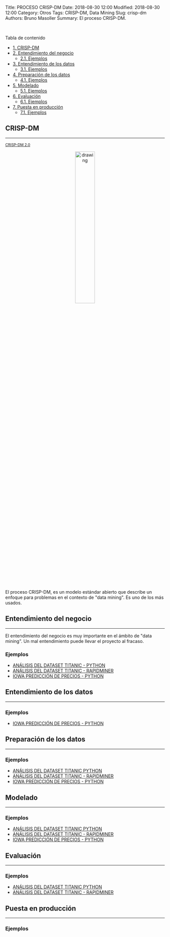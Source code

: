 Title: PROCESO CRISP-DM
Date: 2018-08-30 12:00
Modified: 2018-08-30 12:00
Category: Otros
Tags: CRISP-DM, Data Mining
Slug: crisp-dm
Authors: Bruno Masoller
Summary: El proceso CRISP-DM.

<br />
<div id="toc_container">
<p class="toc_title">Tabla de contenido</p>
<ul class="toc_list">
	<li><a href="#1-bullet">1. CRISP-DM</a></li>
	<li><a href="#2-bullet">2. Entendimiento del negocio</a>
		<ul>
			<li><a href="#2.1-bullet">2.1. Ejemplos</a></li>
		</ul>
	</li>
	<li><a href="#3-bullet">3. Entendimiento de los datos</a>
		<ul>
			<li><a href="#3.1-bullet">3.1. Ejemplos</a></li>
		</ul>
	</li>
	<li><a href="#4-bullet">4. Preparación de los datos</a>
		<ul>
			<li><a href="#4.1-bullet">4.1. Ejemplos</a></li>
		</ul>
	</li>
	<li><a href="#5-bullet">5. Modelado</a>
		<ul>
			<li><a href="#5.1-bullet">5.1. Ejemplos</a></li>
		</ul>
	</li>
	<li><a href="#6-bullet">6. Evaluación</a>
		<ul>
			<li><a href="#6.1-bullet">6.1. Ejemplos</a></li>
		</ul>
	</li>
	<li><a href="#7-bullet">7. Puesta en producción</a>
		<ul>
			<li><a href="#7.1-bullet">7.1. Ejemplos</a></li>
		</ul>
	</li>
</ul>
</div>

## CRISP-DM <a class="anchor" id="1-bullet"></a>
---
<small><a href="https://inseaddataanalytics.github.io/INSEADAnalytics/CRISP_DM.pdf">CRISP-DM 2.0</a></small>
<div style="text-align:center"><img src="{filename}/img/CRISP-DM_Process_Diagram.png" alt="drawing" width="35%" height="35%"/></div>

El proceso CRISP-DM, es un modelo estándar abierto que describe un enfoque para problemas en el contexto de "data mining". Es uno de los más usados. 

## Entendimiento del negocio <a class="anchor" id="2-bullet"></a>
---

El entendimiento del negocio es muy importante en el ámbito de "data mining". Un mal entendimiento puede llevar el proyecto al fracaso.

### Ejemplos <a class="anchor" id="2.1-bullet"></a>

- [ANÁLISIS DEL DATASET TITANIC - PYTHON]({filename}/posts/jupyter-notebooks/2018/Titanic_dataset_analisis_python.ipynb#1-bullet)
- [ANÁLISIS DEL DATASET TITANIC - RAPIDMINER]({filename}/posts/rapidminer/2018/Titanic_dataset_analisis_rapidminer.md#1-bullet)
- [IOWA PREDICCIÓN DE PRECIOS - PYTHON]({filename}/posts/jupyter-notebooks/2018/Iowa_housing_prices_python.ipynb#1-bullet)

## Entendimiento de los datos <a class="anchor" id="3-bullet"></a>
---

### Ejemplos <a class="anchor" id="3.1-bullet"></a>

- [IOWA PREDICCIÓN DE PRECIOS - PYTHON]({filename}/posts/jupyter-notebooks/2018/Iowa_housing_prices_python.ipynb#2-bullet)

## Preparación de los datos <a class="anchor" id="4-bullet"></a>
---

### Ejemplos <a class="anchor" id="4.1-bullet"></a>

- [ANÁLISIS DEL DATASET TITANIC PYTHON]({filename}/posts/jupyter-notebooks/2018/Titanic_dataset_analisis_python.ipynb#2-bullet)
- [ANÁLISIS DEL DATASET TITANIC - RAPIDMINER]({filename}/posts/rapidminer/2018/Titanic_dataset_analisis_rapidminer.md#2-bullet)
- [IOWA PREDICCIÓN DE PRECIOS - PYTHON]({filename}/posts/jupyter-notebooks/2018/Iowa_housing_prices_python.ipynb#3-bullet)

## Modelado <a class="anchor" id="5-bullet"></a>
---

### Ejemplos <a class="anchor" id="5.1-bullet"></a>

- [ANÁLISIS DEL DATASET TITANIC PYTHON]({filename}/posts/jupyter-notebooks/2018/Titanic_dataset_analisis_python.ipynb#3-bullet)
- [ANÁLISIS DEL DATASET TITANIC - RAPIDMINER]({filename}/posts/rapidminer/2018/Titanic_dataset_analisis_rapidminer.md#3-bullet)
- [IOWA PREDICCIÓN DE PRECIOS - PYTHON]({filename}/posts/jupyter-notebooks/2018/Iowa_housing_prices_python.ipynb#4-bullet)

## Evaluación <a class="anchor" id="6-bullet"></a>
---

### Ejemplos <a class="anchor" id="6.1-bullet"></a>

- [ANÁLISIS DEL DATASET TITANIC PYTHON]({filename}/posts/jupyter-notebooks/2018/Titanic_dataset_analisis_python.ipynb#4-bullet)
- [ANÁLISIS DEL DATASET TITANIC - RAPIDMINER]({filename}/posts/rapidminer/2018/Titanic_dataset_analisis_rapidminer.md#4-bullet)

## Puesta en producción <a class="anchor" id="7-bullet"></a>
---

### Ejemplos <a class="anchor" id="7.1-bullet"></a>